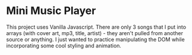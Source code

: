 # Mini Music Player
This project uses Vanilla Javascript. There are only 3 songs that I put into arrays (with cover art, mp3, title, artist) - they aren't pulled from another source or anything. I just wanted to practice manipulating the DOM while incorporating some cool styling and animation.
